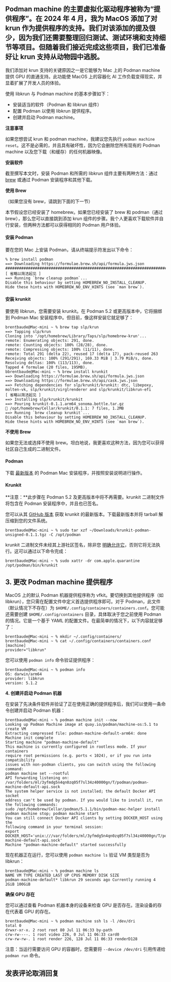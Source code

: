 ## Podman machine 的主要虚拟化驱动程序被称为“提供程序”。在 2024 年 4 月，我为 MacOS 添加了对 krun 作为提供程序的支持。我们对该添加的提及很少，因为我们还需要整理回归测试、测试环境和支持细节等项目。但随着我们接近完成这些项目，我们已准备好让 krun 支持从动物园中逃脱。

我们添加对 krun 支持的关键原因之一是它能够为 Mac 上的 Podman machine 提供 GPU 的直通支持。此功能使 MacOS 上的容器化 AI 工作负载变得现实，并显着扩展了开发人员的体验。

使用 libkrun 与 Podman machine 的基本步骤如下：

- 安装适当的软件（Podman 和 libkrun 组件）
- 配置 Podman 以使用 libkrun 提供程序。
- 创建并启动 Podman machine。

**注意事项**

如果您想尝试 krun 和 podman machine，我建议您先执行 `podman machine reset`。这不是必需的，并且具有破坏性，因为它会删除您所有现有的 Podman machine 以及您下载（和缓存）的任何机器映像。

**安装软件**

截至撰写本文时，安装 Podman 和所需的 libkrun 组件主要有两种方法：通过 [brew](https://brew.sh/) 或通过 Podman 安装程序和其他下载。

**使用 Brew**

（如果您没有 brew，请跳到下面的下一节）

本节假设您已经安装了 homebrew。如果您已经安装了 brew 和 podman（通过 brew），那么您可以直接跳到添加 krun 组件的步骤。我个人更喜欢下载软件并自行安装，但两种方法都可以获得相同的 Podman 用户体验。

#### 安装 Podman

要在您的 Mac 上安装 Podman，请从终端提示符发出以下命令：

```
% brew install podman
==> Downloading https://formulae.brew.sh/api/formula.jws.json
#################################################################################################...
[ 省略以简洁起见 ]
==> Running `brew cleanup podman`...
Disable this behaviour by setting HOMEBREW_NO_INSTALL_CLEANUP.
Hide these hints with HOMEBREW_NO_ENV_HINTS (see `man brew`).
```

#### 安装 krunkit

要使用 libkrun，您需要安装 krunkit。在 Podman 5.2 或更高版本中，它将捆绑到 Podman Mac 安装程序中。但目前，像这样安装它就足够了：

```
brentbaude@Mac-mini ~ % brew tap slp/krun
==> Tapping slp/krun
Cloning into '/opt/homebrew/Library/Taps/slp/homebrew-krun'...
remote: Enumerating objects: 291, done.
remote: Counting objects: 100% (28/28), done.
remote: Compressing objects: 100% (11/11), done.
remote: Total 291 (delta 22), reused 17 (delta 17), pack-reused 263
Receiving objects: 100% (291/291), 169.33 MiB | 3.79 MiB/s, done.
Resolving deltas: 100% (113/113), done.
Tapped 4 formulae (20 files, 195MB).
bbrentbaude@Mac-mini ~ % brew install krunkit
==> Downloading https://formulae.brew.sh/api/formula.jws.json
==> Downloading https://formulae.brew.sh/api/cask.jws.json
==> Fetching dependencies for slp/krunkit/krunkit: dtc, libepoxy, molten-vk, slp/krunkit/virglrenderer and slp/krunkit/libkrun-efi
[ 省略以简洁起见 ]
==> Installing slp/krunkit/krunkit
==> Pouring krunkit-0.1.1.arm64_sonoma.bottle.tar.gz
🍺 /opt/homebrew/Cellar/krunkit/0.1.1: 7 files, 1.2MB
==> Running `brew cleanup krunkit`...
Disable this behaviour by setting HOMEBREW_NO_INSTALL_CLEANUP.
Hide these hints with HOMEBREW_NO_ENV_HINTS (see `man brew`).
```

**不使用 Brew**

如果您无法或选择不使用 brew。坦白地说，我更喜欢这种方法，因为您可以获得社区自己生成的二进制文件。

#### Podman

下载 [最新版本](https://github.com/containers/podman/releases) 的 Podman Mac 安装程序，并按照安装说明进行操作。

#### Krunkit

**注意：**此步骤在 Podman 5.2 及更高版本中将不再需要。krunkit 二进制文件将包含在 Podman 安装程序中，并且也已签名。

您可以从其 [GitHub 版本](https://github.com/containers/krunkit/releases) 获取 krunkit 的最新版本。下载最新版本并将 tarball 解压缩到您的文件系统。

`brentbaude@Mac-mini ~ % sudo tar xzf ~/Downloads/krunkit-podman-unsigned-0.1.1.tgz -C /opt/podman`

krunkit 二进制文件未经其上游社区签名，除非您 [明确允许它](https://support.apple.com/guide/mac-help/open-a-mac-app-from-an-unidentified-developer-mh40616/mac)，否则它将无法执行。这可以通过以下命令完成：

`brentbaude@Mac-mini ~ % sudo xattr -dr com.apple.quarantine /opt/podman/bin/krunkit`

## 3. **更改 Podman machine 提供程序**
MacOS 上的默认 Podman 机器提供程序称为 vfkit。要切换到其他提供程序（如 libkrun），您只需在配置文件中定义首选提供程序即可。对于 Podman，此文件（默认情况下不存在）为 `$HOME/.config/containers/containers.conf`。您可能还需要创建 `$HOME/.config/containers` 目录，具体取决于您之前使用 Podman 的情况。它是一个基于 YAML 的配置文件。在最简单的情况下，以下内容就足够了：

```
brentbaude@Mac-mini ~ % mkdir ~/.config/containers/
brentbaude@Mac-mini ~ % cat ~/.config/containers/containers.conf
[machine]
provider="libkrun"
```

您可以使用 `podman info` 命令验证提供程序：

```
brentbaude@Mac-mini ~ % podman info
OS: darwin/arm64
provider: libkrun
version: 5.1.2
```

**4. 创建并启动 Podman 机器**

在安装了先决条件软件并验证了正在使用正确的提供程序后，我们可以使用一条命令创建并启动 Podman 机器：

```
brentbaude@Mac-mini ~ % podman machine init --now
Looking up Podman Machine image at quay.io/podman/machine-os:5.1 to create VM
Extracting compressed file: podman-machine-default-arm64: done
Machine init complete
Starting machine "podman-machine-default"
This machine is currently configured in rootless mode. If your containers
require root permissions (e.g. ports < 1024), or if you run into compatibility
issues with non-podman clients, you can switch using the following command:
podman machine set --rootful
API forwarding listening on: /var/folders/ml/3yfmdg5n4qn0zq05f7sl34z40000gn/T/podman/podman-machine-default-api.sock
The system helper service is not installed; the default Docker API socket
address can't be used by podman. If you would like to install it, run the following commands:
sudo /opt/homebrew/Cellar/podman/5.1.1/bin/podman-mac-helper install
podman machine stop; podman machine start
You can still connect Docker API clients by setting DOCKER_HOST using the
following command in your terminal session:
export DOCKER_HOST='unix:///var/folders/ml/3yfmdg5n4qn0zq05f7sl34z40000gn/T/podman/podman-machine-default-api.sock'
Machine "podman-machine-default" started successfully
```

现在机器正在运行，您可以使用 `podman machine ls` 验证 VM 类型是否为 libkrun：

```
brentbaude@Mac-mini ~ % podman machine ls
NAME VM TYPE CREATED LAST UP CPUS MEMORY DISK SIZE
podman-machine-default* libkrun 29 seconds ago Currently running 4 2GiB 100GiB
```

**确保 GPU 存在**

您可以通过查看 Podman 机器本身的设备来检查 GPU 是否存在。渲染设备的存在代表着 GPU 的存在。

```
brentbaude@Mac-mini ~ % podman machine ssh ls -l /dev/dri
total 0
drwxr-xr-x. 2 root root 80 Jul 11 06:33 by-path
crw-rw----. 1 root video 226, 0 Jul 11 06:33 card0
crw-rw-rw-. 1 root render 226, 128 Jul 11 06:33 renderD128
```

注意：当运行需要访问 GPU 的容器时，您需要将 `--device /dev/dri` 引用传递给 `podman run` 命令。

## 发表评论取消回复